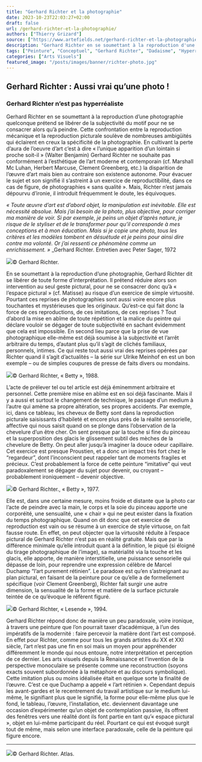 ```yaml
---
title: "Gerhard Richter et la photographie"
date: 2023-10-23T22:03:27+02:00
draft: false
url: /gerhard-richter-et-la-photographie/
authors: ["Thierry Grizard"]
source: ["https://www.artefields.net/gerhard-richter-et-la-photographie/"]
description: "Gerhard Richter en se soumettant à la reproduction d'une photographie prétend se libérer de la subjectivité du motif pour ne se consacrer alors qu'à peindre"
tags: ["Peinture", "Conceptuel", "Gerhard Richter", "Dadaisme", "Hyperréalisme"]
categories: ["Arts Visuels"]
featured_image: "/posts/images/banner/richter-photo.jpg"
---
```

## Gerhard Richter : Aussi vrai qu’une photo !

### Gerhard Richter n’est pas hyperréaliste

Gerhard Richter en se soumettant à la reproduction d’une photographie quelconque prétend se libérer de la subjectivité du motif pour ne se consacrer alors qu’à peindre. Cette confrontation entre la reproduction mécanique et la reproduction picturale soulève de nombreuses ambigüités qui éclairent en creux la spécificité de la photographie. En cultivant la perte d’aura de l’oeuvre d’art c’est à dire « l’unique apparition d’un lointain si proche soit-il » (Walter Benjamin) Gerhard Richter ne souhaite pas conformément à l’esthétique de l’art moderne et contemporain (cf. Marshall Mc Luhan, Herbert Marcuse, Clement Greenberg, etc.) la disparition de l’œuvre d’art mais bien au contraire son existence autonome. Pour évacuer le sujet et son signifié il s’astreint à un exercice de reproductibilité, dans ce cas de figure, de photographies « sans qualité ». Mais, Richter n’est jamais dépourvu d’ironie, il introduit fréquemment le doute, les équivoques.

*« Toute œuvre d’art est d’abord objet, la manipulation est inévitable. Elle est nécessité absolue. Mais j’ai besoin de la photo, plus objective, pour corriger ma manière de voir. Si par exemple, je peins un objet d’après nature, je risque de le styliser et de le transformer pour qu’il corresponde à mes conceptions et à mon éducation. Mais si je copie une photo, tous les critères et les modèles tombent en désuétude et je peins pour ainsi dire contre ma volonté. Or j’ai ressenti ce phénomène comme un enrichissement. »* _Gerhard Richter. Entretien avec Peter Sager, 1972

![](/posts/images/richter/gerhard-richter--ulrike-meinhof.200.jpg)© Gerhard Richter.

En se soumettant à la reproduction d’une photographie, Gerhard Richter dit se libérer de toute forme d’interprétation. Il prétend réduire alors son intervention au seul geste pictural, pour ne se consacrer donc qu’à « l’espace pictural » (cf. Matisse) au risque d’un exercice de simple virtuosité.
Pourtant ces reprises de photographies sont aussi voire encore plus touchantes et mystérieuses que les originaux. Qu’est-ce qui fait donc la force de ces reproductions, de ces imitations, de ces reprises ?
Tout d’abord la mise en abîme de toute répétition et la malice du peintre qui déclare vouloir se dégager de toute subjectivité en sachant évidemment que cela est impossible.
En second lieu parce que la prise de vue photographique elle-même est déjà soumise à la subjectivité et l’arrêt arbitraire du temps, d’autant plus qu’il s’agit de clichés familiaux, personnels, intimes. Ce qui reste tout aussi vrai des reprises opérées par Richter quand il s’agit d’actualités – la série sur Ulrike Meinhof en est un bon exemple – ou de simples coupures de presse de faits divers ou mondains.

![](/posts/images/richter/gerhard-richter-betty.jpg)© Gerhard Richter, « Betty », 1988.

L’acte de prélever tel ou tel article est déjà éminemment arbitraire et personnel. Cette première mise en abîme est en soi déjà fascinante.
Mais il y a aussi et surtout le changement de technique, le passage d’un medium à l’autre qui amène sa propre altération, ses propres accidents.
Par exemple, ici, dans ce tableau, les cheveux de Betty sont dans la reproduction picturale saisissants d’habileté et encore plus près de la réalité sensorielle, affective qui nous saisit quand on se plonge dans l’observation de la chevelure d’un être cher. On sent presque par la touche si fine du pinceau et la superposition des glacis le glissement subtil des mèches de la chevelure de Betty. On peut aller jusqu’à imaginer la douce odeur capillaire.
Cet exercice est presque Proustien, et a donc un impact très fort chez le “regardeur”, dont l’inconscient peut rappeler tant de moments fragiles et précieux. C’est probablement la force de cette peinture “imitative” qui veut paradoxalement se dégager du sujet pour devenir, ou croyant – probablement ironiquement – devenir objective.

![](/posts/images/richter/gerhard-richter--richter--exposition--prague--artsite-peintre--art--art-contemporain.jpg)© Gerhard Richter., « Betty », 1977.

Elle est, dans une certaine mesure, moins froide et distante que la photo car l’acte de peindre avec la main, le corps et la soie du pinceau apporte une corporéité, une sensualité, une « chair » qui ne peut exister dans la fixation du temps photographique.
Quand on dit donc que cet exercice de reproduction est vain ou se résume à un exercice de style virtuose, on fait fausse route.
En effet, on peut objecter que la virtuosité réduite à l’espace pictural de Gerhard Richter n’est pas en réalité gratuite. Mais que par la différence minimale qu’elle introduit quant à la définition, le piqué (si éloigné du tirage photographique de l’image), sa matérialité via la touche et les glacis, elle apporte, de manière interstitielle, une puissance sensorielle qui dépasse de loin, pour reprendre une expression célèbre de Marcel Duchamp “l’art purement rétinien”. Le paradoxe est qu’en s’astreignant au plan pictural, en faisant de la peinture pour ce qu’elle a de formellement spécifique (voir Clement Greenberg), Richter fait surgir une autre dimension, la sensualité de la forme et matière de la surface picturale teintée de ce qu’évoque le réfèrent figuré.

![](/posts/images/richter/gerhard-richter--lesende--photographie--hyperrealism--glacis.200.jpg)© Gerhard Richter, « Lesende », 1994.

Gerhard Richter répond donc de manière un peu paradoxale, voire ironique, à travers une peinture que l’on pourrait taxer d’académique, à l’un des impératifs de la modernité : faire percevoir la matière dont l’art est composé. En effet pour Richter, comme pour tous les grands artistes du XX et XXI siècle, l’art n’est pas une fin en soi mais un moyen pour appréhender différemment le monde qui nous entoure, notre interprétation et perception de ce dernier. Les arts visuels depuis la Renaissance et l’invention de la perspective monoculaire se présente comme une reconstruction (soyons exacts souvent subordonnée à la métaphore et au discours symbolique).
Cette imitation plus ou moins idéalisée était en quelque sorte la finalité de l’œuvre. C’est ce que Duchamp a appelé « l’art rétinien ».
Cependant depuis les avant-gardes et le recentrement du travail artistique sur le medium lui-même, le signifiant plus que le signifié, la forme pour elle-même plus que le fond, le tableau, l’œuvre, l’installation, etc. deviennent davantage une occasion d’expérimenter qu’un objet de contemplation passive, ils offrent des fenêtres vers une réalité dont ils font partie en tant qu’« espace pictural », objet en lui-même participant du réel. Pourtant ce qui est évoqué surgit tout de même, mais selon une interface paradoxale, celle de la peinture qui figure encore.

---

![](/posts/images/richter/Verschiedene-Motive-Sujets-varie-s-1978-51.7-cm-x-66.7-cm-Planche-d-Atlas-445-.jpg)© Gerhard Richter. Atlas.